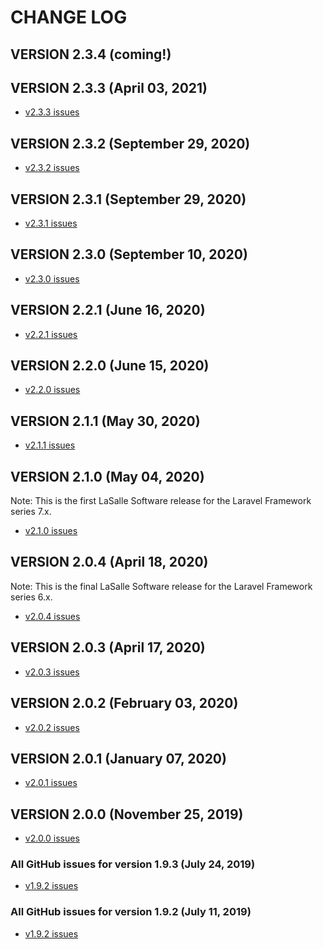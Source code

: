 # CHANGE LOG

## VERSION 2.3.4 (coming!)

## VERSION 2.3.3 (April 03, 2021)
* [v2.3.3 issues](https://github.com/LaSalleSoftware/ls-blogfrontend-pkg/milestone/15?closed=1)

## VERSION 2.3.2 (September 29, 2020)
* [v2.3.2 issues](https://github.com/LaSalleSoftware/ls-blogfrontend-pkg/milestone/14?closed=1)

## VERSION 2.3.1 (September 29, 2020)
* [v2.3.1 issues](https://github.com/LaSalleSoftware/ls-blogfrontend-pkg/milestone/13?closed=1)

## VERSION 2.3.0 (September 10, 2020)
* [v2.3.0 issues](https://github.com/LaSalleSoftware/ls-blogfrontend-pkg/milestone/12?closed=1)

## VERSION 2.2.1 (June 16, 2020)
* [v2.2.1 issues](https://github.com/LaSalleSoftware/ls-blogfrontend-pkg/milestone/11?closed=1)

## VERSION 2.2.0 (June 15, 2020)
* [v2.2.0 issues](https://github.com/LaSalleSoftware/ls-blogfrontend-pkg/milestone/10?closed=1)

## VERSION 2.1.1 (May 30, 2020)
* [v2.1.1 issues](https://github.com/LaSalleSoftware/ls-blogfrontend-pkg/milestone/9?closed=1)

## VERSION 2.1.0 (May 04, 2020)
Note: This is the first LaSalle Software release for the Laravel Framework series 7.x.
* [v2.1.0 issues](https://github.com/LaSalleSoftware/ls-blogfrontend-pkg/milestone/8?closed=1)

## VERSION 2.0.4 (April 18, 2020)
Note: This is the final LaSalle Software release for the Laravel Framework series 6.x.
* [v2.0.4 issues](https://github.com/LaSalleSoftware/ls-blogfrontend-pkg/milestone/7?closed=1)

## VERSION 2.0.3 (April 17, 2020)
* [v2.0.3 issues](https://github.com/LaSalleSoftware/ls-blogfrontend-pkg/milestone/6?closed=1)

## VERSION 2.0.2 (February 03, 2020)
* [v2.0.2 issues](https://github.com/LaSalleSoftware/ls-blogfrontend-pkg/milestone/5?closed=1)

## VERSION 2.0.1 (January 07, 2020)
* [v2.0.1 issues](https://github.com/LaSalleSoftware/ls-blogfrontend-pkg/milestone/4?closed=1)

## VERSION 2.0.0 (November 25, 2019)
* [v2.0.0 issues](https://github.com/LaSalleSoftware/ls-blogfrontend-pkg/milestone/3?closed=1)

### All GitHub issues for version 1.9.3 (July 24, 2019)
* [v1.9.2 issues](https://github.com/LaSalleSoftware/ls-blogfrontend-pkg/milestone/2?closed=1)

### All GitHub issues for version 1.9.2 (July 11, 2019)
* [v1.9.2 issues](https://github.com/LaSalleSoftware/ls-blogfrontend-pkg/milestone/1?closed=1)
